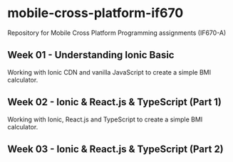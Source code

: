 # mobile-cross-platform-if670
Repository for Mobile Cross Platform Programming assignments (IF670-A)

## Week 01 - Understanding Ionic Basic
Working with Ionic CDN and vanilla JavaScript to create a simple BMI calculator.

## Week 02 - Ionic & React.js & TypeScript (Part 1)
Working with Ionic, React.js and TypeScript to create a simple BMI calculator.

## Week 03 - Ionic & React.js & TypeScript (Part 2)

